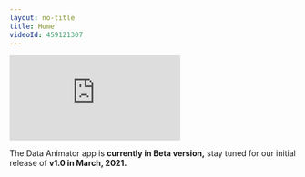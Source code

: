 ```yaml
---
layout: no-title
title: Home
videoId: 459121307
---
```



<section class="page-section home-section">
<div class="embed-container embed-example">
    <iframe src="https://player.vimeo.com/video/{{ page.videoId }}" class="vimeo-video" frameborder="0" webkitallowfullscreen mozallowfullscreen allowfullscreen>
    </iframe>
</div>
<div id="news-div">
	<p>The Data Animator app is <b>currently in Beta version,</b> stay tuned for our initial release of <b>v1.0 in March, 2021.</b></p>
</div>
</section>


